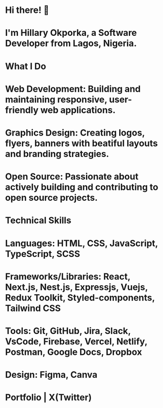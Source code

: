 # Hi there! 👋
# I'm Hillary Okporka, a Software Developer from Lagos, Nigeria.

# What I Do
# Web Development: Building and maintaining responsive, user-friendly web applications.
# Graphics Design: Creating logos, flyers, banners with beatiful layouts and branding strategies.
# Open Source: Passionate about actively building and contributing to open source projects.

# Technical Skills
# Languages: HTML, CSS, JavaScript, TypeScript, SCSS
# Frameworks/Libraries: React, Next.js, Nest.js, Expressjs, Vuejs, Redux Toolkit, Styled-components, Tailwind CSS
# Tools: Git, GitHub, Jira, Slack, VsCode, Firebase, Vercel, Netlify, Postman, Google Docs, Dropbox
# Design: Figma, Canva
# Portfolio | X(Twitter)
